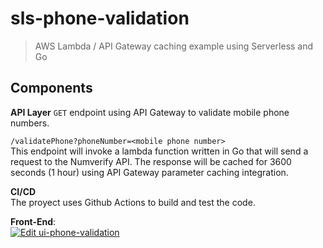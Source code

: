 # sls-phone-validation

> AWS Lambda / API Gateway caching example using Serverless and Go

## Components

**API Layer**
`GET` endpoint using API Gateway to validate mobile phone numbers.

`/validatePhone?phoneNumber=<mobile phone number>`  
This endpoint will invoke a lambda function written in Go that will send a request to the Numverify API. The response will be cached for 3600 seconds (1 hour) using API Gateway parameter caching integration.

**CI/CD**  
The proyect uses Github Actions to build and test the code.

**Front-End**:  
[![Edit ui-phone-validation](https://codesandbox.io/static/img/play-codesandbox.svg)](https://codesandbox.io/s/3r673qv08q?fontsize=14)